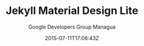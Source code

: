 ---
title: "Jekyll Material Design Lite"
github: https://github.com/gdg-managua/jekyll-mdl
demo: http://www.gdgmanagua.org/jekyll-mdl 
author: Google Developers Group Managua

ssg:
  - Jekyll
cms:
  - No Cms
date: 2015-07-11T17:08:43Z
github_branch: master
description: "A Jekyll theme based in Google Material Design Lite library."
stale: true
---